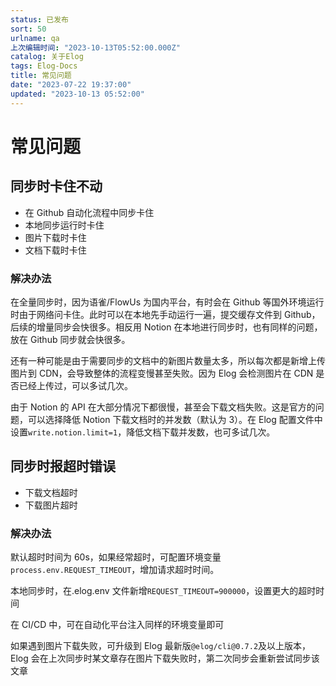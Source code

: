 ```yaml
---
status: 已发布
sort: 50
urlname: qa
上次编辑时间: "2023-10-13T05:52:00.000Z"
catalog: 关于Elog
tags: Elog-Docs
title: 常见问题
date: "2023-07-22 19:37:00"
updated: "2023-10-13 05:52:00"
---
```


# 常见问题

## 同步时卡住不动

- 在 Github 自动化流程中同步卡住
- 本地同步运行时卡住
- 图片下载时卡住
- 文档下载时卡住

### 解决办法

在全量同步时，因为语雀/FlowUs 为国内平台，有时会在 Github 等国外环境运行时由于网络问卡住。此时可以在本地先手动运行一遍，提交缓存文件到 Github，后续的增量同步会快很多。相反用 Notion 在本地进行同步时，也有同样的问题，放在 Github 同步就会快很多。

还有一种可能是由于需要同步的文档中的新图片数量太多，所以每次都是新增上传图片到 CDN，会导致整体的流程变慢甚至失败。因为 Elog 会检测图片在 CDN 是否已经上传过，可以多试几次。

由于 Notion 的 API 在大部分情况下都很慢，甚至会下载文档失败。这是官方的问题，可以选择降低 Notion 下载文档时的并发数（默认为 3）。在 Elog 配置文件中设置`write.notion.limit=1`，降低文档下载并发数，也可多试几次。

## 同步时报超时错误

- 下载文档超时
- 下载图片超时

### 解决办法

默认超时时间为 60s，如果经常超时，可配置环境变量`process.env.REQUEST_TIMEOUT`，增加请求超时时间。

本地同步时，在.elog.env 文件新增`REQUEST_TIMEOUT=900000`，设置更大的超时时间

在 CI/CD 中，可在自动化平台注入同样的环境变量即可

如果遇到图片下载失败，可升级到 Elog 最新版`@elog/cli@0.7.2`及以上版本，Elog 会在上次同步时某文章存在图片下载失败时，第二次同步会重新尝试同步该文章
